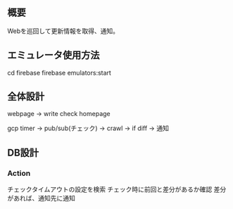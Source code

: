 ## 概要
Webを巡回して更新情報を取得、通知。

## エミュレータ使用方法
cd firebase
firebase emulators:start

## 全体設計
webpage -> write check homepage

gcp timer -> pub/sub(チェック) -> crawl -> if diff -> 通知

## DB設計
### Action
チェックタイムアウトの設定を検索
チェック時に前回と差分があるか確認
差分があれば、通知先に通知
